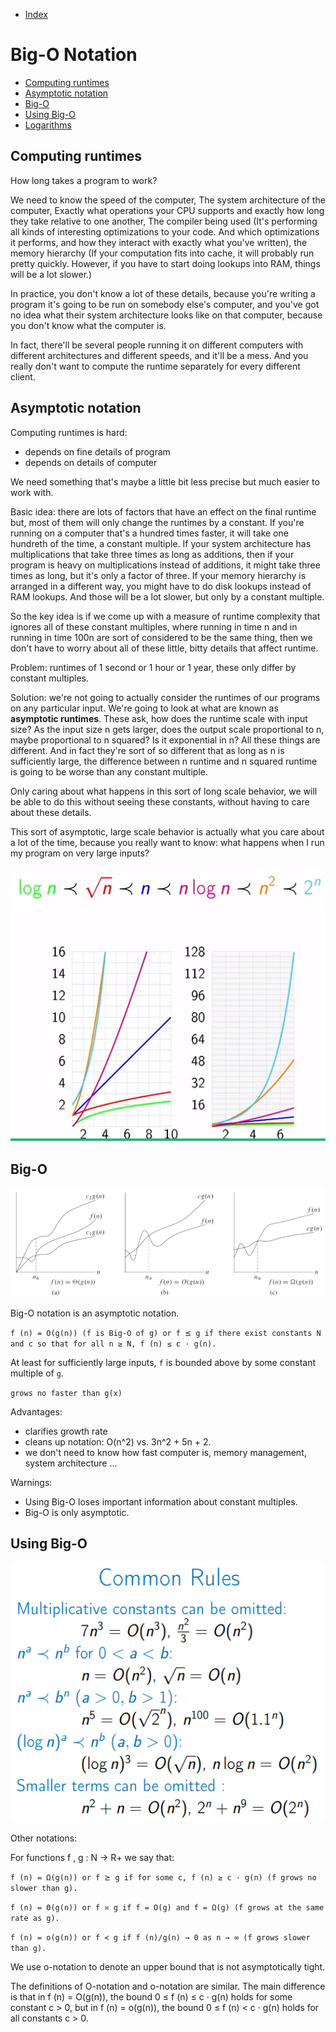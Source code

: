 - [Index](https://github.com/KiraDiShira/Cracking/blob/master/README.md#cracking)

# Big-O Notation

- [Computing runtimes](#computing-runtimes)
- [Asymptotic notation](#asymptotic-notation)
- [Big-O](#big-o)
- [Using Big-O](#using-big-o)
- [Logarithms](#logarithms)

## Computing runtimes

How long takes a program to work?

 We need to know the speed of the computer, The system architecture of the computer, Exactly what operations your CPU supports and exactly how long they take relative to one another, The compiler being used (It's performing all kinds of interesting optimizations to your code. And which optimizations it performs, and how they interact with exactly what you've written), the memory hierarchy (If your computation fits into cache, it will probably run pretty quickly. However, if you have to start doing lookups into RAM, things will be a lot slower.)
  
 In practice, you don't know a lot of these details, because you're writing a program it's going to be run on somebody else's computer, and you've got no idea what their system architecture looks like on that computer, because you don't know what the computer is.
 
 In fact, there'll be several people running it on different computers with different architectures and different speeds, and it'll be a mess. And you really don't want to compute the runtime separately for every different client. 

## Asymptotic notation

Computing runtimes is hard:
- depends on fine details of program
- depends on details of computer

We need something that's maybe a little bit less precise but much easier to work with.

Basic idea: there are lots of factors that have an effect on the final runtime but, most of them will only change the runtimes by a constant. If you're running on a computer that's a hundred times faster, it will take one hundreth of the time, a constant multiple. If your system architecture has multiplications that take three times as long as additions, then if your program is heavy on multiplications instead of additions, it might take three times as long, but it's only a factor of three. If your memory hierarchy is arranged in a different way, you might have to do disk lookups instead of RAM lookups. And those will be a lot slower, but only by a constant multiple. 

So the key idea is if we come up with a measure of runtime complexity that ignores all of these constant multiples, where running in time n and in running in time 100n are sort of considered to be the same thing, then we don't have to worry about all of these little, bitty details that affect runtime. 

Problem: runtimes of 1 second or 1 hour or 1 year, these only differ by constant multiples.

Solution: we're not going to actually consider the runtimes of our programs on any particular input. We're going to look at what are known as **asymptotic runtimes**. These ask, how does the runtime scale with input size? As the input size n gets larger, does the output scale proportional to n, maybe proportional to n squared? Is it exponential in n? All these things are different. And in fact they're sort of so different that as long as n is sufficiently large, the difference between n runtime and n squared runtime is going to be worse than any constant multiple. 

Only caring about what happens in this sort of long scale behavior, we will be able to do this without seeing these constants, without having to care about these details. 

This sort of asymptotic, large scale behavior is actually what you care about a lot of the time, because you really want to know: what happens when I run my program on very large inputs? 

<img src="https://github.com/KiraDiShira/Cracking/blob/master/BigONotation/Images/BigO1.PNG" />

## Big-O

<img src="https://github.com/KiraDiShira/Cracking/blob/master/BigONotation/Images/BigO2.PNG" />

Big-O notation is an asymptotic notation.
 
`f (n) = O(g(n)) (f is Big-O of g) or f ⪯ g if there exist constants N and c so that for all n ≥ N, f (n) ≤ c · g(n).`

 At least for sufficiently large inputs, `f` is bounded above by some constant multiple of `g`. 
 
 `grows no faster than g(x)`

Advantages:
- clarifies growth rate
- cleans up notation: O(n^2) vs. 3n^2 + 5n + 2.
- we don't need to know how fast computer is, memory management, system architecture ...

Warnings:
- Using Big-O loses important information about constant multiples.
- Big-O is only asymptotic.

## Using Big-O

<img src="https://github.com/KiraDiShira/Cracking/blob/master/BigONotation/Images/BigO3.PNG" />

Other notations:

For functions f , g : N → R+ we say that:

`f (n) = Ω(g(n)) or f ⪰ g if for some c, f (n) ≥ c · g(n) (f grows no slower than g).`

`f (n) = Θ(g(n)) or f ≍ g if f = O(g) and f = Ω(g) (f grows at the same rate as g).`

`f (n) = o(g(n)) or f ≺ g if f (n)/g(n) → 0 as n → ∞ (f grows slower than g).`

We use o-notation to denote an upper bound that is not asymptotically tight. 

The definitions of O-notation and o-notation are similar. The main difference
is that in f (n) = O(g(n)), the bound 0 ≤ f (n) ≤ c · g(n) holds for some constant c > 0, but in f (n) = o(g(n)), the bound 0 ≤ f (n) < c · g(n) holds for all constants c > 0.

